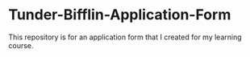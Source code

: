 # Tunder-Bifflin-Application-Form
This repository is for an application form that I created for my learning course.
